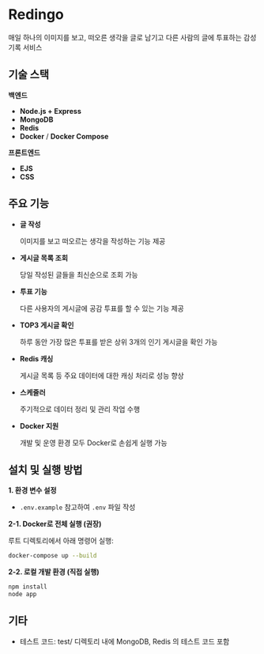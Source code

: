 # Redingo

매일 하나의 이미지를 보고, 떠오른 생각을 글로 남기고 다른 사람의 글에 투표하는 감성 기록 서비스

## **기술 스택**

**백엔드**

- **Node.js + Express**
- **MongoDB**
- **Redis**
- **Docker** / **Docker Compose**

**프론트엔드**

- **EJS**
- **CSS**

## **주요 기능**

- **글 작성**
    
    이미지를 보고 떠오르는 생각을 작성하는 기능 제공
    
- **게시글 목록 조회**
    
    당일 작성된 글들을 최신순으로 조회 가능
    
- **투표 기능**
    
    다른 사용자의 게시글에 공감 투표를 할 수 있는 기능 제공
    
- **TOP3 게시글 확인**
    
    하루 동안 가장 많은 투표를 받은 상위 3개의 인기 게시글을 확인 가능
    
- **Redis 캐싱**
    
    게시글 목록 등 주요 데이터에 대한 캐싱 처리로 성능 향상
    
- **스케줄러**
    
    주기적으로 데이터 정리 및 관리 작업 수행
    
- **Docker 지원**
    
    개발 및 운영 환경 모두 Docker로 손쉽게 실행 가능
    

## **설치 및 실행 방법**

**1. 환경 변수 설정**

- `.env.example` 참고하여 `.env` 파일 작성

**2-1. Docker로 전체 실행 (권장)**

루트 디렉토리에서 아래 명령어 실행:

```bash
docker-compose up --build
```

**2-2. 로컬 개발 환경 (직접 실행)**

```bash
npm install
node app
```

## **기타**

- 테스트 코드: test/ 디렉토리 내에 MongoDB, Redis 의 테스트 코드 포함